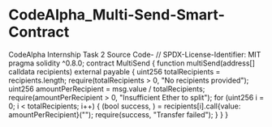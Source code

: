 # CodeAlpha_Multi-Send-Smart-Contract
CodeAlpha Internship Task 2
Source Code- // SPDX-License-Identifier: MIT
pragma solidity ^0.8.0;
contract MultiSend {
    function multiSend(address[] calldata recipients) external payable {
        uint256 totalRecipients = recipients.length;
        require(totalRecipients > 0, "No recipients provided");
        uint256 amountPerRecipient = msg.value / totalRecipients;
        require(amountPerRecipient > 0, "Insufficient Ether to split");
        for (uint256 i = 0; i < totalRecipients; i++) {
            (bool success, ) = recipients[i].call{value: amountPerRecipient}("");
            require(success, "Transfer failed");
        }
    }
}
